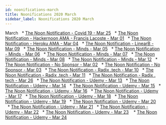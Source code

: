 ```yaml
---
id: noonifications-march
title: Noonifications 2020 March
sidebar_label: Noonifications 2020 March
---
```


March
  * [The Noon Notification - Covid 19 - Mar 25](/newsletters/html/Noonifications/2020/March/The%20Noon%20Notification%20-%20Covid%2019%20-%20Mar%2025.html)
  * [The Noon Notification - Hackernoon AMA - Francis Lacoste - Mar 01](/newsletters/html/Noonifications/2020/March/The%20Noon%20Notification%20-%20Hackernoon%20AMA%20-%20Francis%20Lacoste%20-%20Mar%2001.html)
  * [The Noon Notification - Heroku AMA - Mar 04](/newsletters/html/Noonifications/2020/March/The%20Noon%20Notification%20-%20Heroku%20AMA%20-%20Mar%2004.html)
  * [The Noon Notification - LinearB - Mar 09](/newsletters/html/Noonifications/2020/March/The%20Noon%20Notification%20-%20LinearB%20-%20Mar%2009.html)
  * [The Noon Notification - Minds - Mar 05](/newsletters/html/Noonifications/2020/March/The%20Noon%20Notification%20-%20Minds%20-%20Mar%2005.html)
  * [The Noon Notification - Minds - Mar 06](/newsletters/html/Noonifications/2020/March/The%20Noon%20Notification%20-%20Minds%20-%20Mar%2006.html)
  * [The Noon Notification - Minds - Mar 07](/newsletters/html/Noonifications/2020/March/The%20Noon%20Notification%20-%20Minds%20-%20Mar%2007.html)
  * [The Noon Notification - Minds - Mar 08](/newsletters/html/Noonifications/2020/March/The%20Noon%20Notification%20-%20Minds%20-%20Mar%2008.html)
  * [The Noon Notification - Minds - Mar 12](/newsletters/html/Noonifications/2020/March/The%20Noon%20Notification%20-%20Minds%20-%20Mar%2012.html)
  * [The Noon Notification - No Sponsor - Mar 02](/newsletters/html/Noonifications/2020/March/The%20Noon%20Notification%20-%20No%20Sponsor%20-%20Mar%2002.html)
  * [The Noon Notification - No Sponsor - Mar 03](/newsletters/html/Noonifications/2020/March/The%20Noon%20Notification%20-%20No%20Sponsor%20-%20Mar%2003.html)
  * [The Noon Notification - Radix .tech - Mar 10](/newsletters/html/Noonifications/2020/March/The%20Noon%20Notification%20-%20Radix%20.tech%20-%20Mar%2010.html)
  * [The Noon Notification - Radix .tech - Mar 11](/newsletters/html/Noonifications/2020/March/The%20Noon%20Notification%20-%20Radix%20.tech%20-%20Mar%2011.html)
  * [The Noon Notification - Radix . tech - Mar 26](/newsletters/html/Noonifications/2020/March/The%20Noon%20Notification%20-%20Radix%20.tech%20-%20Mar%2026.html)
  * [The Noon Notification - Udemy - Mar 13](/newsletters/html/Noonifications/2020/March/The%20Noon%20Notification%20-%20Udemy%20-%20Mar%2013.html)
  * [The Noon Notification - Udemy - Mar 14](/newsletters/html/Noonifications/2020/March/The%20Noon%20Notification%20-%20Udemy%20-%20Mar%2014.html)
  * [The Noon Notification - Udemy - Mar 15](/newsletters/html/Noonifications/2020/March/The%20Noon%20Notification%20-%20Udemy%20-%20Mar%2015.h%20ml)
  * [The Noon Notification - Udemy - Mar 16](/newsletters/html/Noonifications/2020/March/The%20Noon%20Notification%20-%20Udemy%20-%20Mar%2016.html)
  * [The Noon Notification - Udemy - Mar 17](/newsletters/html/Noonifications/2020/March/The%20Noon%20Notification%20-%20Udemy%20-%20Mar%2017.html)
  * [The Noon Notification - Udemy - Mar 18](/newsletters/html/Noonifications/2020/March/The%20Noon%20Notification%20-%20Udemy%20-%20Mar%2018.html)
  * [The Noon Notification - Udemy - Mar 19](/newsletters/html/Noonifications/2020/March/The%20Noon%20Notification%20-%20Udemy%20-%20Mar%2019.html)
  * [The Noon Notification - Udemy - Mar 20](/newsletters/html/Noonifications/2020/March/The%20Noon%20Notification%20-%20Udemy%20-%20Mar%2020.html)
  * [The Noon Notification - Udemy - Mar 21](/newsletters/html/Noonifications/2020/March/The%20Noon%20Notification%20-%20Udemy%20-%20Mar%2021.html)
  * [The Noon Notification - Udemy - Mar 22](/newsletters/html/Noonifications/2020/March/The%20Noon%20Notification%20-%20Udemy%20-%20Mar%2022.html)
  * [The Noon Notification - Udemy - Mar 23](/newsletters/html/Noonifications/2020/March/The%20Noon%20Notification%20-%20Udemy%20-%20Mar%2023.html)
   * [The Noon Notification - Udemy - Mar 24](/newsletters/html/Noonifications/2020/March/The%20Noon%20Notification%20-%20Udemy%20-%20Mar%2024.html)